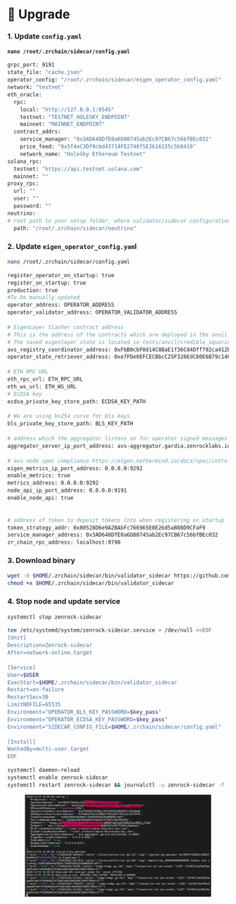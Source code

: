 # 🔗 Upgrade

### 1. Update `config.yaml` <a href="#id-1.-stop-node" id="id-1.-stop-node"></a>

<pre class="language-bash"><code class="lang-bash"><strong>nano /root/.zrchain/sidecar/config.yaml
</strong></code></pre>

```bash
grpc_port: 9191
state_file: "cache.json"
operator_config: "/root/.zrchain/sidecar/eigen_operator_config.yaml"
network: "testnet"
eth_oracle:
  rpc:
    local: "http://127.0.0.1:8545"
    testnet: "TESTNET_HOLESKY_ENDPOINT"
    mainnet: "MAINNET_ENDPOINT"
  contract_addrs:
    service_manager: "0x3AD648DfE0a6D80745ab2Ec97CB67c56bfBEc032"
    price_feed: "0x5f4eC3Df9cbd43714FE2740f5E3616155c5b8419"
    network_name: "Holešky Ethereum Testnet"
solana_rpc:
  testnet: "https://api.testnet.solana.com"
  mainnet: ""
proxy_rpc:
  url: ""
  user: ""
  password: ""
neutrino:
# root path to your setup folder, where validator/sidecar configuration files/data resides
  path: "/root/.zrchain/sidecar/neutrino"
```

### 2. Update `eigen_operator_config.yam`l <a href="#id-1.-stop-node" id="id-1.-stop-node"></a>

```bash
nano /root/.zrchain/sidecar/config.yaml
```

```bash
register_operator_on_startup: true
register_on_startup: true
production: true
#To be manually updated
operator_address: OPERATOR_ADDRESS
operator_validator_address: OPERATOR_VALIDATOR_ADDRESS

# EigenLayer Slasher contract address
# This is the address of the contracts which are deployed in the anvil saved state
# The saved eigenlayer state is located in tests/anvil/credible_squaring_avs_deployment_output.json
avs_registry_coordinator_address: 0xFbB0cbF0d14C8BaE1f36Cd4Dff792ca412b72Af0
operator_state_retriever_address: 0xe7FDe0EFCECBbcC25F326EdC80E6B79c1482dAaB

# ETH RPC URL
eth_rpc_url: ETH_RPC_URL
eth_ws_url: ETH_WS_URL
# ECDSA key
ecdsa_private_key_store_path: ECDSA_KEY_PATH

# We are using bn254 curve for bls keys
bls_private_key_store_path: BLS_KEY_PATH

# address which the aggregator listens on for operator signed messages
aggregator_server_ip_port_address: avs-aggregator.gardia.zenrocklabs.io:8090

# avs node spec compliance https://eigen.nethermind.io/docs/spec/intro
eigen_metrics_ip_port_address: 0.0.0.0:9292
enable_metrics: true
metrics_address: 0.0.0.0:9292
node_api_ip_port_address: 0.0.0.0:9191
enable_node_api: true


# address of token to deposit tokens into when registering on startup
token_strategy_addr: 0x80528D6e9A2BAbFc766965E0E26d5aB08D9CFaF9
service_manager_address: 0x3AD648DfE0a6D80745ab2Ec97CB67c56bfBEc032
zr_chain_rpc_address: localhost:9790
```

### 3. Download binary  <a href="#id-1.-stop-node" id="id-1.-stop-node"></a>

```bash
wget -O $HOME/.zrchain/sidecar/bin/validator_sidecar https://github.com/zenrocklabs/zrchain/releases/download/v5.3.4/validator_sidecar
chmod +x $HOME/.zrchain/sidecar/bin/validator_sidecar
```

### 4. Stop node and update service <a href="#id-1.-stop-node" id="id-1.-stop-node"></a>

```bash
systemctl stop zenrock-sidecar
```

```bash
tee /etc/systemd/system/zenrock-sidecar.service > /dev/null <<EOF
[Unit]
Description=Zenrock-sidecar
After=network-online.target

[Service]
User=$USER
ExecStart=$HOME/.zrchain/sidecar/bin/validator_sidecar
Restart=on-failure
RestartSec=30
LimitNOFILE=65535
Environment="OPERATOR_BLS_KEY_PASSWORD=$key_pass"
Environment="OPERATOR_ECDSA_KEY_PASSWORD=$key_pass"
Environment="SIDECAR_CONFIG_FILE=$HOME/.zrchain/sidecar/config.yaml"

[Install]
WantedBy=multi-user.target
EOF

```

```bash
systemctl daemon-reload
systemctl enable zenrock-sidecar
systemctl restart zenrock-sidecar && journalctl -u zenrock-sidecar -f -o cat
```

<figure><img src="../../../.gitbook/assets/Screenshot 2024-11-19 232102 (1).png" alt=""><figcaption></figcaption></figure>
